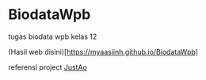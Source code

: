 # BiodataWpb
 tugas biodata wpb kelas 12
 
 (Hasil web disini)[https://myaasiinh.github.io/BiodataWpb]
 
 referensi project [JustAo](https://github.com/Love2Bit/Biodata)
